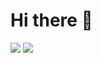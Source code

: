 # Hi there 👋

[![](https://img.shields.io/badge/捐赠-微信／QQ／支付宝／爱发电-795548.svg?style=for-the-badge)](https://beixin.notion.site/919622e1463f4ef58aecc4c9711eba30)
[![](https://img.shields.io/badge/联络-QQ／微信／邮件-009688.svg?style=for-the-badge)](https://beixin.notion.site/ebe26d4b87cf4fc9a86245f2d4c75b31)
